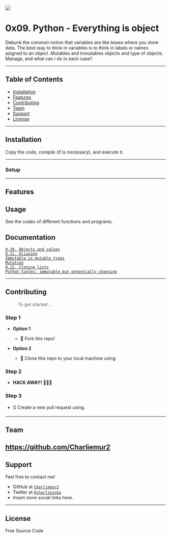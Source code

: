 <img src="http://radar.oreilly.com/wp-files/2/2014/10/Tweedledum-Tweedledee_500x390.png">

# 0x09. Python - Everything is object

Debunk the common notion that variables are like boxes where you store data. The best way to think in variables is to think in labels or names asigned to an object. 
Mutables and Inmutables objects and type of objects. Manage, and what can i do in each case?. 

---

## Table of Contents

- [Installation](#installation)
- [Features](#features)
- [Contributing](#contributing)
- [Team](#team)
- [Support](#support)
- [License](#license)

---

## Installation

Copy the code, compile (if is necessary), and execute it.

---

### Setup

---

## Features
## Usage

See the codes of different functions and programs.

## Documentation

<a href="https://intranet.hbtn.io/rltoken/n1x09X-KJSllpJkJorBw2A">`9.10. Objects and values`</a><br>
<a href="https://intranet.hbtn.io/rltoken/3teQMNNfDeyGvCtZfjsf5g">`9.11. Aliasing`</a><br>
<a href="https://intranet.hbtn.io/rltoken/JuPVygeoG27Q_qKxB2lP8g">`Immutable vs mutable types`</a><br>
<a href="https://intranet.hbtn.io/rltoken/UbL96sV3cIxewdQPW_zwRw">`Mutation`</a><br>
<a href="https://intranet.hbtn.io/rltoken/-t_1VsmKlgWHszL5y1YiKA">`9.12. Cloning lists`</a><br>
<a href="https://intranet.hbtn.io/rltoken/IdBAdTYNLuS3YpRRQIam6Q">`Python tuples: immutable but potentially changing`</a><br>

---

## Contributing

> To get started...

### Step 1

- **Option 1**
    - 🍴 Fork this repo!

- **Option 2**
    - 👯 Clone this repo to your local machine using

### Step 2

- **HACK AWAY!** 🔨🔨🔨

### Step 3

- 🔃 Create a new pull request using.
---

## Team

https://github.com/Charliemur2
---

## Support

Feel free to contact me!

- GitHub at <a href="https://github.com/Charliemur2">`Charliemur2`</a>
- Twitter at <a href="https://twitter.com/charliesoka">`@charliesoka`</a>
- Insert more social links here.

---

## License

Free Source Code

